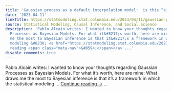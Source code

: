 ```yaml
---
title: 'Gaussian process as a default interpolation model:  is this “kind of anti-Bayesian”?'
date: '2023-04-11'
linkTitle: https://statmodeling.stat.columbia.edu/2023/04/11/gaussian-process-as-a-default-interpolation-model-is-this-kind-of-anti-bayesian/
source: Statistical Modeling, Causal Inference, and Social Science
description: 'Pablo Alcain writes: I wanted to know your thoughts regarding Gaussian
  Processes as Bayesian Models. For what it&#8217;s worth, here are mine: What draws
  me the most to Bayesian inference is that it&#8217;s a framework in which the statistical
  modeling &#8230; <a href="https://statmodeling.stat.columbia.edu/2023/04/11/gaussian-process-as-a-default-interpolation-model-is-this-kind-of-anti-bayesian/">Continue
  reading <span class="meta-nav">&#8594;</span></a> ...'
disable_comments: true
---
```

Pablo Alcain writes: I wanted to know your thoughts regarding Gaussian Processes as Bayesian Models. For what it&#8217;s worth, here are mine: What draws me the most to Bayesian inference is that it&#8217;s a framework in which the statistical modeling &#8230; <a href="https://statmodeling.stat.columbia.edu/2023/04/11/gaussian-process-as-a-default-interpolation-model-is-this-kind-of-anti-bayesian/">Continue reading <span class="meta-nav">&#8594;</span></a> ...
